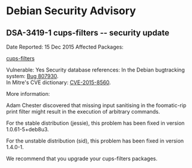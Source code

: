 
Debian Security Advisory
========================


DSA-3419-1 cups-filters -- security update
------------------------------------------



Date Reported:
15 Dec 2015
Affected Packages:

[cups-filters](https://packages.debian.org/src:cups-filters)

Vulnerable:
Yes
Security database references:
In the Debian bugtracking system: [Bug 807930](https://bugs.debian.org/cgi-bin/bugreport.cgi?bug=807930).  
In Mitre's CVE dictionary: [CVE-2015-8560](https://security-tracker.debian.org/tracker/CVE-2015-8560).  

More information:

Adam Chester discovered that missing input sanitising in the
foomatic-rip print filter might result in the execution of arbitrary
commands.


For the stable distribution (jessie), this problem has been fixed in
version 1.0.61-5+deb8u3.


For the unstable distribution (sid), this problem has been fixed in
version 1.4.0-1.


We recommend that you upgrade your cups-filters packages.





